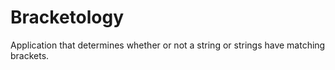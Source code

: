 # Bracketology
Application that determines whether or not a string or strings have matching brackets.
